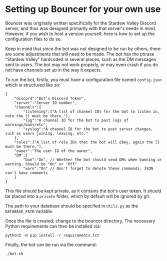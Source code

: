 # Setting up Bouncer for your own use

Bouncer was originally written specifically for the Stardew Valley Discord server, and thus was designed primarily with that server's needs in mind. However, if you wish to host a version yourself, here is how to set up the configuration files to do so.

Keep in mind that since the bot was not designed to be run by others, there are some adjustments that will need to be made. The bot has the phrase "Stardew Valley" hardcoded in several places, such as the DM messages sent to users. The bot may not work properly, or may even crash if you do not have channels set up in the way it expects.

To run the bot, firstly, you must have a configuration file named `config.json` which is structured like so:

```
{
    "discord":"Bot's Discord Token",
    "server":"Server ID number",
    "channels":{
        "listening":["A list of channel IDs for the bot to listen in, note the [] must be there."],
        "log":"A channel ID for the bot to post logs of warnings/bans/etc",
        "syslog":"A channel ID for the bot to post server changes, such as users joining, leaving, etc."
    },
    "roles":["A list of role IDs that the bot will obey, again the [] must be there."],
    "owner":"The user ID of the owner",
    "DM":{
        "ban":"On", // Whether the bot should send DMs when banning or warning. Should be "On" or "Off"
        "warn":"On" // Don't forget to delete these commends, JSON can't have comments
    }
}
```

This file should be kept private, as it contains the bot's user token. It should be placed into a `private` folder, which by default will be ignored by git.

The path to your database should be specifed in `Utils.py` as the `DATABASE_PATH` variable.

Once the file is created, change to the bouncer directory. The necessary Python requirements can then be installed via:

`python3 -m pip install -r requirements.txt`

Finally, the bot can be run via the command:

`./bot.sh`

